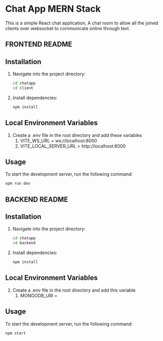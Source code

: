 # Chat App MERN Stack

This is a simple React chat application, A chat room to allow all the joined clients over websocket to communicate online through text.

## FRONTEND README

## Installation

1. Navigate into the project directory:

   ```bash
   cd chatapp
   cd client
   ```

2. Install dependencies:

   ```bash
   npm install
   ```

## Local Environment Variables

1. Create a .env file in the root directory and add these variables
   1. VITE_WS_URL = ws://localhost:8000
   2. VITE_LOCAL_SERVER_URL = http://localhost:8000

## Usage

To start the development server, run the following command:

```bash
npm run dev
```

## BACKEND README

## Installation

1. Navigate into the project directory:

   ```bash
   cd chatapp
   cd backend
   ```

2. Install dependencies:

   ```bash
   npm install
   ```

## Local Environment Variables
1. Create a .env file in the root directory and add this variable
   1. MONGODB_URI = <!-- eg:- mongodb cluster uri-->
   <!-- eg:-  mongodb+srv://<username>:<password>@cluster0.ronsn.mongodb.net/<collectionName::eg:chatapp>?retryWrites=true&w=majority -->

## Usage

To start the development server, run the following command:

```bash
npm start
```
